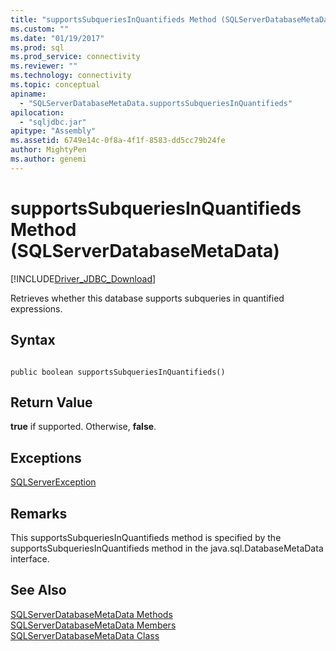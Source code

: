 ```yaml
---
title: "supportsSubqueriesInQuantifieds Method (SQLServerDatabaseMetaData) | Microsoft Docs"
ms.custom: ""
ms.date: "01/19/2017"
ms.prod: sql
ms.prod_service: connectivity
ms.reviewer: ""
ms.technology: connectivity
ms.topic: conceptual
apiname: 
  - "SQLServerDatabaseMetaData.supportsSubqueriesInQuantifieds"
apilocation: 
  - "sqljdbc.jar"
apitype: "Assembly"
ms.assetid: 6749e14c-0f8a-4f1f-8583-dd5cc79b24fe
author: MightyPen
ms.author: genemi
---
```

# supportsSubqueriesInQuantifieds Method (SQLServerDatabaseMetaData)
[!INCLUDE[Driver_JDBC_Download](../../../includes/driver_jdbc_download.md)]

  Retrieves whether this database supports subqueries in quantified expressions.  
  
## Syntax  
  
```  
  
public boolean supportsSubqueriesInQuantifieds()  
```  
  
## Return Value  
 **true** if supported. Otherwise, **false**.  
  
## Exceptions  
 [SQLServerException](../../../connect/jdbc/reference/sqlserverexception-class.md)  
  
## Remarks  
 This supportsSubqueriesInQuantifieds method is specified by the supportsSubqueriesInQuantifieds method in the java.sql.DatabaseMetaData interface.  
  
## See Also  
 [SQLServerDatabaseMetaData Methods](../../../connect/jdbc/reference/sqlserverdatabasemetadata-methods.md)   
 [SQLServerDatabaseMetaData Members](../../../connect/jdbc/reference/sqlserverdatabasemetadata-members.md)   
 [SQLServerDatabaseMetaData Class](../../../connect/jdbc/reference/sqlserverdatabasemetadata-class.md)  
  
  
